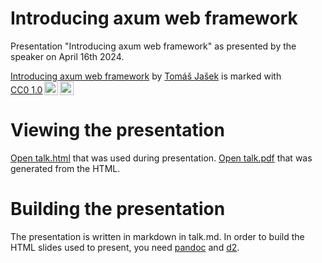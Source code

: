 
# Introducing axum web framework

Presentation "Introducing axum web framework" as presented by the speaker on April 16th 2024.

<p xmlns:cc="http://creativecommons.org/ns#" xmlns:dct="http://purl.org/dc/terms/"><a property="dct:title" rel="cc:attributionURL" href="https://github.com/Rust-Slovakia/Bratislava-Rust-Meetup/tree/main/past_talks/2024-04-16-axum">Introducing axum web framework</a> by <a rel="cc:attributionURL dct:creator" property="cc:attributionName" href="https://github.com/tomsik68">Tomáš Jašek</a> is marked with <a href="https://creativecommons.org/publicdomain/zero/1.0/?ref=chooser-v1" target="_blank" rel="license noopener noreferrer" style="display:inline-block;">CC0 1.0<img style="height:22px!important;margin-left:3px;vertical-align:text-bottom;" src="https://mirrors.creativecommons.org/presskit/icons/cc.svg?ref=chooser-v1" alt=""><img style="height:22px!important;margin-left:3px;vertical-align:text-bottom;" src="https://mirrors.creativecommons.org/presskit/icons/zero.svg?ref=chooser-v1" alt=""></a></p> 

# Viewing the presentation

[Open talk.html](https://github.com/Rust-Slovakia/Bratislava-Rust-Meetup/blob/main/past_talks/2024-04-16-axum/talk.html) that was used during presentation.
[Open talk.pdf](https://github.com/Rust-Slovakia/Bratislava-Rust-Meetup/blob/main/past_talks/2024-04-16-axum/talk.pdf) that was generated from the HTML.

# Building the presentation

The presentation is written in markdown in talk.md. In order to build the HTML
slides used to present, you need [pandoc](https://pandoc.org/) and
[d2](https://d2lang.com/tour/install).

